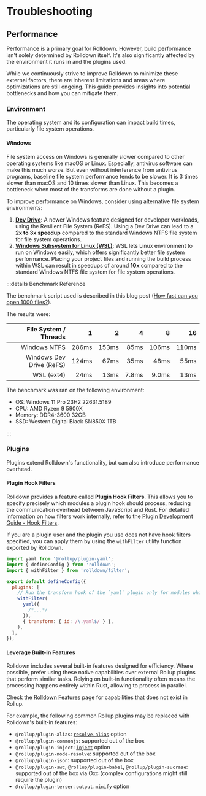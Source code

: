 # Troubleshooting

## Performance

Performance is a primary goal for Rolldown. However, build performance isn't solely determined by Rolldown itself. It's also significantly affected by the environment it runs in and the plugins used.

While we continuously strive to improve Rolldown to minimize these external factors, there are inherent limitations and areas where optimizations are still ongoing. This guide provides insights into potential bottlenecks and how you can mitigate them.

### Environment

The operating system and its configuration can impact build times, particularly file system operations.

#### Windows

File system access on Windows is generally slower compared to other operating systems like macOS or Linux. Especially, antivirus software can make this much worse. But even without interference from antivirus programs, baseline file system performance tends to be slower. It is 3 times slower than macOS and 10 times slower than Linux. This becomes a bottleneck when most of the transforms are done without a plugin.

To improve performance on Windows, consider using alternative file system environments:

1. [**Dev Drive**](https://learn.microsoft.com/en-us/windows/dev-drive/): A newer Windows feature designed for developer workloads, using the Resilient File System (ReFS). Using a Dev Drive can lead to a **2x to 3x speedup** compared to the standard Windows NTFS file system for file system operations.
2. [**Windows Subsystem for Linux (WSL)**](https://learn.microsoft.com/en-us/windows/wsl/): WSL lets Linux environment to run on Windows easily, which offers significantly better file system performance. Placing your project files and running the build process within WSL can result in speedups of around **10x** compared to the standard Windows NTFS file system for file system operations.

:::details Benchmark Reference

The benchmark script used is described in this blog post ([How fast can you open 1000 files?](https://lemire.me/blog/2025/03/01/how-fast-can-you-open-1000-files/)).

The results were:

|    File System / Threads |     1 |     2 |     4 |     8 |    16 |
| -----------------------: | ----: | ----: | ----: | ----: | ----: |
|             Windows NTFS | 286ms | 153ms |  85ms | 106ms | 110ms |
| Windows Dev Drive (ReFS) | 124ms |  67ms |  35ms |  48ms |  55ms |
|               WSL (ext4) |  24ms |  13ms | 7.8ms | 9.0ms |  13ms |

The benchmark was ran on the following environment:

- OS: Windows 11 Pro 23H2 22631.5189
- CPU: AMD Ryzen 9 5900X
- Memory: DDR4-3600 32GB
- SSD: Western Digital Black SN850X 1TB

:::

<!-- Maybe write about macOS as well? -->

### Plugins

Plugins extend Rolldown's functionality, but can also introduce performance overhead.

#### Plugin Hook Filters

Rolldown provides a feature called **Plugin Hook Filters**. This allows you to specify precisely which modules a plugin hook should process, reducing the communication overhead between JavaScript and Rust. For detailed information on how filters work internally, refer to the [Plugin Development Guide - Hook Filters](/guide/plugin-development#plugin-hook-filters).

If you are a plugin user and the plugin you use does not have hook filters specified, you can apply them by using the `withFilter` utility function exported by Rolldown.

```js
import yaml from '@rollup/plugin-yaml';
import { defineConfig } from 'rolldown';
import { withFilter } from 'rolldown/filter';

export default defineConfig({
  plugins: [
    // Run the transform hook of the `yaml` plugin only for modules which end in `.yaml`
    withFilter(
      yaml({
        /*...*/
      }),
      { transform: { id: /\.yaml$/ } },
    ),
  ],
});
```

#### Leverage Built-in Features

Rolldown includes several built-in features designed for efficiency. Where possible, prefer using these native capabilities over external Rollup plugins that perform similar tasks. Relying on built-in functionality often means the processing happens entirely within Rust, allowing to process in parallel.

Check the [Rolldown Features](/guide/features) page for capabilities that does not exist in Rollup.

For example, the following common Rollup plugins may be replaced with Rolldown's built-in features:

- `@rollup/plugin-alias`: [`resolve.alias`](/reference/config-options#resolve-alias) option
- `@rollup/plugin-commonjs`: supported out of the box
- `@rollup/plugin-inject`: [`inject`](/reference/config-options#inject) option
- `@rollup/plugin-node-resolve`: supported out of the box
- `@rollup/plugin-json`: supported out of the box
- `@rollup/plugin-swc`, `@rollup/plugin-babel`, `@rollup/plugin-sucrase`: supported out of the box via Oxc (complex configurations might still require the plugin)
- `@rollup/plugin-terser`: `output.minify` option

<!--
experimental plugins (do we want to document these?)

- `@rollup/plugin-replace`: `import { replacePlugin } from 'rolldown/experimental'`
- `@rollup/plugin-dynamic-import-vars`: `import { dynamicImportVarsPlugin } from 'rolldown/experimental'`

-->
